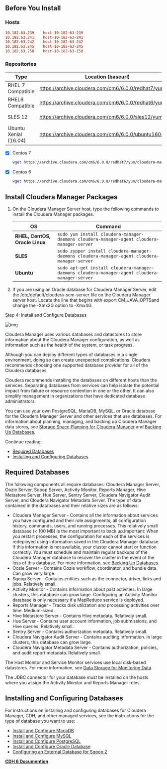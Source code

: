 ## Before You Install

### Hosts

```ini
10.182.63.239    host-10-182-63-239
10.182.63.241    host-10-182-63-241
10.182.63.242    host-10-182-63-242
10.182.63.245    host-10-182-63-245
10.182.63.250    host-10-182-63-250
```



### Repositories

| Type                  | Location (baseurl)                                       | Repo File                                                    |
| --------------------- | -------------------------------------------------------- | ------------------------------------------------------------ |
| RHEL 7 Compatible     | <https://archive.cloudera.com/cm6/6.0.0/redhat7/yum/>    | [cloudera-manager.repo](https://archive.cloudera.com/cm6/6.0.0/redhat7/yum/cloudera-manager.repo) |
| RHEL6 Compatible      | <https://archive.cloudera.com/cm6/6.0.0/redhat6/yum/>    | [cloudera-manager.repo](https://archive.cloudera.com/cm6/6.0.0/redhat6/yum/cloudera-manager.repo) |
| SLES 12               | <https://archive.cloudera.com/cm6/6.0.0/sles12/yum/>     | [cloudera-manager.repo](https://archive.cloudera.com/cm6/6.0.0/sles12/yum/cloudera-manager.repo) |
| Ubuntu Xenial (16.04) | <https://archive.cloudera.com/cm6/6.0.0/ubuntu1604/apt/> | [cloudera-manager.list](https://archive.cloudera.com/cm6/6.0.0/ubuntu1604/apt/cloudera-manager.list) |



- [x] Centos 7

  ```sh
  wget https://archive.cloudera.com/cm6/6.0.0/redhat7/yum/cloudera-manager.repo
  ```

- [x] Centos 6

  ```sh
  wget https://archive.cloudera.com/cm6/6.0.0/redhat6/yum/cloudera-manager.repo
  ```


## Install Cloudera Manager Packages

1. On the Cloudera Manager Server host, type the following commands to install the Cloudera Manager packages.

   | OS                             | Command                                                      |
   | ------------------------------ | ------------------------------------------------------------ |
   | **RHEL, CentOS, Oracle Linux** | `sudo yum install cloudera-manager-daemons cloudera-manager-agent cloudera-manager-server` |
   | **SLES**                       | `sudo zypper install cloudera-manager-daemons cloudera-manager-agent cloudera-manager-server` |
   | **Ubuntu**                     | `sudo apt-get install cloudera-manager-daemons cloudera-manager-agent cloudera-manager-server` |

2. If you are using an Oracle database for Cloudera Manager Server, edit the /etc/default/cloudera-scm-server file on the Cloudera Manager server host. Locate the line that begins with export CM_JAVA_OPTSand change the -Xmx2G option to -Xmx4G.


  Step 4: Install and Configure Databases

![img](https://www.cloudera.com/documentation/enterprise/6/6.0/images/step_4_of_7.svg)

Cloudera Manager uses various databases and datastores to store information about the Cloudera Manager configuration, as well as information such as the health of the system, or task progress.

Although you can deploy different types of databases in a single environment, doing so can create unexpected complications. Cloudera recommends choosing one supported database provider for all of the Cloudera databases.

Cloudera recommends installing the databases on different hosts than the services. Separating databases from services can help isolate the potential impact from failure or resource contention in one or the other. It can also simplify management in organizations that have dedicated database administrators.

You can use your own PostgreSQL, MariaDB, MySQL, or Oracle database for the Cloudera Manager Server and other services that use databases. For information about planning, managing, and backing up Cloudera Manager data stores, see [Storage Space Planning for Cloudera Manager](https://www.cloudera.com/documentation/enterprise/6/6.0/topics/cm_ig_reqs_space.html#concept_tjd_4yc_gr) and [Backing Up Databases](https://www.cloudera.com/documentation/enterprise/6/6.0/topics/cm_ag_backup_dbs.html#xd_583c10bfdbd326ba--6eed2fb8-14349d04bee--7e98).

Continue reading:

- [Required Databases](https://www.cloudera.com/documentation/enterprise/6/6.0/topics/cm_ig_installing_configuring_dbs.html#cmig_topic_5_1)
- [Installing and Configuring Databases](https://www.cloudera.com/documentation/enterprise/6/6.0/topics/cm_ig_installing_configuring_dbs.html#concept_r5p_brw_vcb)





## Required Databases

The following components all require databases: Cloudera Manager Server, Oozie Server, Sqoop Server, Activity Monitor, Reports Manager, Hive Metastore Server, Hue Server, Sentry Server, Cloudera Navigator Audit Server, and Cloudera Navigator Metadata Server. The type of data contained in the databases and their relative sizes are as follows:

- Cloudera Manager Server - Contains all the information about services you have configured and their role assignments, all configuration history, commands, users, and running processes. This relatively small database (< 100 MB) is the most important to back up.Important: When you restart processes, the configuration for each of the services is redeployed using information saved in the Cloudera Manager database. If this information is not available, your cluster cannot start or function correctly. You must schedule and maintain regular backups of the Cloudera Manager database to recover the cluster in the event of the loss of this database. For more information, see [Backing Up Databases](https://www.cloudera.com/documentation/enterprise/6/6.0/topics/cm_ag_backup_dbs.html#xd_583c10bfdbd326ba--6eed2fb8-14349d04bee--7e98).
- Oozie Server - Contains Oozie workflow, coordinator, and bundle data. Can grow very large.
- Sqoop Server - Contains entities such as the connector, driver, links and jobs. Relatively small.
- Activity Monitor - Contains information about past activities. In large clusters, this database can grow large. Configuring an Activity Monitor database is only necessary if a MapReduce service is deployed.
- Reports Manager - Tracks disk utilization and processing activities over time. Medium-sized.
- Hive Metastore Server - Contains Hive metadata. Relatively small.
- Hue Server - Contains user account information, job submissions, and Hive queries. Relatively small.
- Sentry Server - Contains authorization metadata. Relatively small.
- Cloudera Navigator Audit Server - Contains auditing information. In large clusters, this database can grow large.
- Cloudera Navigator Metadata Server - Contains authorization, policies, and audit report metadata. Relatively small.

The Host Monitor and Service Monitor services use local disk-based datastores. For more information, see [Data Storage for Monitoring Data](https://www.cloudera.com/documentation/enterprise/6/6.0/topics/cm_ig_storage.html).

The JDBC connector for your database *must* be installed on the hosts where you assign the Activity Monitor and Reports Manager roles.



## Installing and Configuring Databases

For instructions on installing and configuring databases for Cloudera Manager, CDH, and other managed services, see the instructions for the type of database you want to use:

- [Install and Configure MariaDB](https://www.cloudera.com/documentation/enterprise/6/6.0/topics/install_cm_mariadb.html#install_cm_mariadb)
- [Install and Configure MySQL](https://www.cloudera.com/documentation/enterprise/6/6.0/topics/cm_ig_mysql.html#cmig_topic_5_5)
- [Install and Configure PostgreSQL](https://www.cloudera.com/documentation/enterprise/6/6.0/topics/cm_ig_extrnl_pstgrs.html#cmig_topic_5_6)
- [Install and Configure Oracle Database](https://www.cloudera.com/documentation/enterprise/6/6.0/topics/cm_ig_oracle.html#cmig_topic_5_8)
- [Configuring an External Database for Sqoop 2](https://www.cloudera.com/documentation/enterprise/6/6.0/topics/install_sqoop_ext_db.html#concept_y53_jyf_4r)





**[CDH 6 Documention](https://www.cloudera.com/documentation/enterprise/6/6.0/topics/configure_cm_repo.html)** 